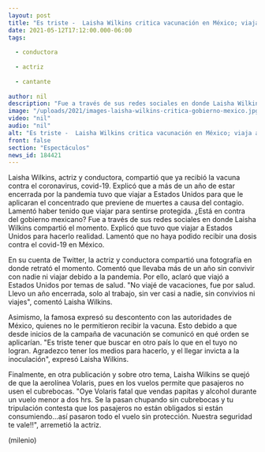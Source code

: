```yaml
---
layout: post
title: "Es triste -  Laisha Wilkins critica vacunación en México; viaja a EU y recibe vacuna contra covid-19"
date: 2021-05-12T17:12:00.000-06:00
tags:
  
  - conductora
  
  - actriz
  
  - cantante
  
author: nil
description: "Fue a través de sus redes sociales en donde Laisha Wilkins compartió el momento. Explicó que tuvo que viajar a Estados Unidos para hacerlo realidad. Lamentó que no haya podido recibir una dosis contra el covid-19 en México. "
image: "/uploads/2021/images-laisha-wilkins-critica-gobierno-mexico.jpg"
video: "nil"
audio: "nil"
alt: "Es triste -  Laisha Wilkins critica vacunación en México; viaja a EU y recibe vacuna contra covid-19"
front: false
section: "Espectáculos"
news_id: 184421
---
```


Laisha Wilkins, actriz y conductora, compartió que ya recibió la vacuna contra el coronavirus, covid-19. Explicó que a más de un año de estar encerrada por la pandemia tuvo que viajar a Estados Unidos para que le aplicaran el concentrado que previene de muertes a causa del contagio. Lamentó haber tenido que viajar para sentirse protegida. ¿Está en contra del gobierno mexicano? Fue a través de sus redes sociales en donde Laisha Wilkins compartió el momento. Explicó que tuvo que viajar a Estados Unidos para hacerlo realidad. Lamentó que no haya podido recibir una dosis contra el covid-19 en México. 

En su cuenta de Twitter, la actriz y conductora compartió una fotografía en donde retrató el momento. Comentó que llevaba más de un año sin convivir con nadie ni viajar debido a la pandemia. Por ello, aclaró que viajó a Estados Unidos por temas de salud. "No viajé de vacaciones, fue por salud. Llevo un año encerrada, solo al trabajo, sin ver casi a nadie, sin convivios ni viajes", comentó Laisha Wilkins. 

Asimismo, la famosa expresó su descontento con las autoridades de México, quienes no le permitieron recibir la vacuna. Esto debido a que desde inicios de la campaña de vacunación se comunicó en qué orden se aplicarían. 
"Es triste tener que buscar en otro país lo que en el tuyo no logran. Agradezco tener los medios para hacerlo, y el llegar invicta a la inoculación", expresó Laisha Wilkins. 

Finalmente, en otra publicación y sobre otro tema, Laisha Wilkins se quejó de que la aerolínea Volaris, pues en los vuelos permite que pasajeros no usen el cubrebocas. "Oye Volaris fatal que vendas papitas y alcohol durante un vuelo menor a dos hrs. Se la pasan chupando sin cubrebocas y tu tripulación contesta que los pasajeros no están obligados si están consumiendo...así pasaron todo el vuelo sin protección. Nuestra seguridad te vale‼", arremetió la actriz. 

(milenio)